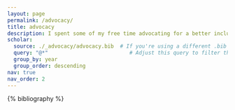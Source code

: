 ```yaml
---
layout: page
permalink: /advocacy/
title: advocacy
description: I spent some of my free time advocating for a better inclusion of people with disabilities in both the tech industry and the society. As most of my actions are located in France, this section will be in French.
scholar:
  source: ./_advocacy/advocacy.bib  # If you're using a different .bib file
  query: "@*"                          # Adjust this query to filter the publications
  group_by: year
  group_order: descending
nav: true
nav_order: 2
---
```


{% bibliography %}
